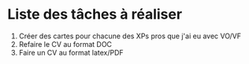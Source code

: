 # Liste des tâches à réaliser

1. Créer des cartes pour chacune des XPs pros que j'ai eu avec VO/VF
2. Refaire le CV au format DOC
3. Faire un CV au format latex/PDF